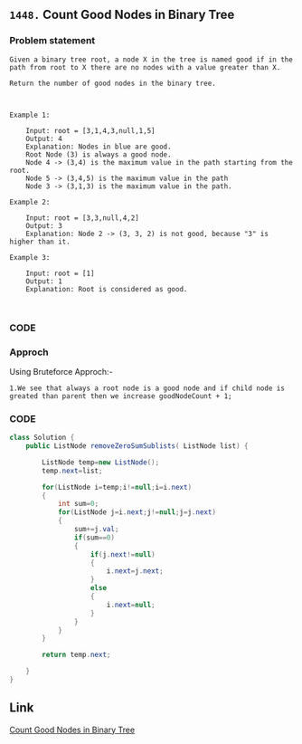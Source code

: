 ## `1448.` Count Good Nodes in Binary Tree


### Problem statement


```text
Given a binary tree root, a node X in the tree is named good if in the path from root to X there are no nodes with a value greater than X.

Return the number of good nodes in the binary tree.

 

Example 1:

    Input: root = [3,1,4,3,null,1,5]
    Output: 4
    Explanation: Nodes in blue are good.
    Root Node (3) is always a good node.
    Node 4 -> (3,4) is the maximum value in the path starting from the root.
    Node 5 -> (3,4,5) is the maximum value in the path
    Node 3 -> (3,1,3) is the maximum value in the path.

Example 2:

    Input: root = [3,3,null,4,2]
    Output: 3
    Explanation: Node 2 -> (3, 3, 2) is not good, because "3" is higher than it.

Example 3:

    Input: root = [1]
    Output: 1
    Explanation: Root is considered as good.

   
```

### CODE




### Approch

Using Bruteforce Approch:-

```text
1.We see that always a root node is a good node and if child node is greated than parent then we increase goodNodeCount + 1;

```

### CODE

```java
class Solution {
    public ListNode removeZeroSumSublists( ListNode list) {

        ListNode temp=new ListNode();
        temp.next=list;

        for(ListNode i=temp;i!=null;i=i.next)
        {
            int sum=0;
            for(ListNode j=i.next;j!=null;j=j.next)
            {
                sum+=j.val;
                if(sum==0)
                {
                    if(j.next!=null)
                    {
                        i.next=j.next;
                    }
                    else
                    {
                        i.next=null;
                    }
                }
            }
        }

        return temp.next;

    }
}
```


## Link
[Count Good Nodes in Binary Tree](https://leetcode.com/problems/count-good-nodes-in-binary-tree/)